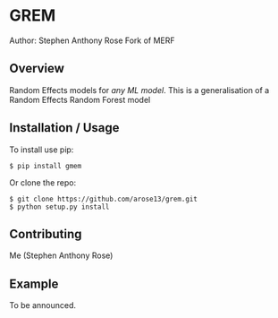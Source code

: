 GREM
===============================

Author: Stephen Anthony Rose
Fork of MERF

Overview
--------

Random Effects models for _any ML model_.
This is a generalisation of a Random Effects Random Forest model

Installation / Usage
--------------------

To install use pip:

    $ pip install gmem


Or clone the repo:

    $ git clone https://github.com/arose13/grem.git
    $ python setup.py install
    
Contributing
------------

Me (Stephen Anthony Rose)

Example
-------

To be announced.